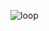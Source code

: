 ![loop](https://github.com/truptidhumal04/loop.github.io/assets/129304851/5b94f59b-abd6-44ef-bde7-709ed2a57efa)
